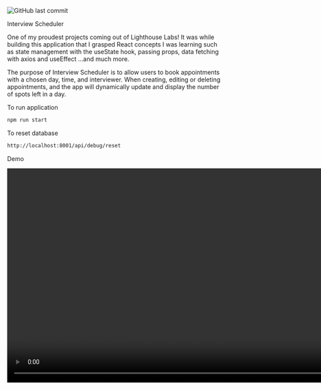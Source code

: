 
![GitHub last commit](https://img.shields.io/github/last-commit/AnshaalHussain/Interview-Scheduler)

Interview Scheduler


One of my proudest projects coming out of Lighthouse Labs! It was while building this application that I grasped React concepts I was learning such as state management with the useState hook, passing props, data fetching with axios and useEffect ...and much more.


The purpose of Interview Scheduler is to allow users to book appointments with a chosen day, time, and interviewer. When creating, editing or deleting appointments, and the app will dynamically update and display the number of spots left in a day.

To run application

```bash
npm run start
```

To reset database

```bash
http://localhost:8001/api/debug/reset
```
Demo

<video width="900" height="500" controls>
  <source src="Interview_Scheduler_Demo.mov" type="video/mp4">
</video>